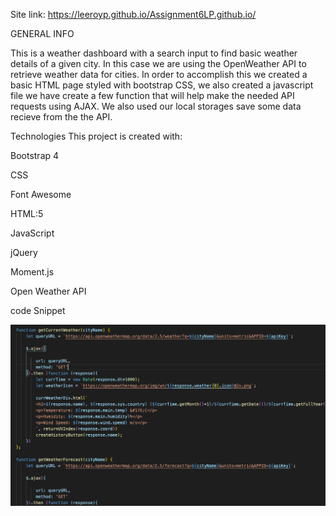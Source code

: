 Site link:
https://leeroyp.github.io/Assignment6LP.github.io/

GENERAL INFO

This is a weather dashboard with a search input to find basic weather details of a given city. In this case we are using the OpenWeather API to retrieve weather data for cities. 
In order to accomplish this we created a basic HTML page styled with bootstrap CSS, we also created a javascript file  we have create a few function that will help make the needed API requests using AJAX. We also used our local storages save some data recieve from the the API. 

Technologies
This project is created with:

Bootstrap 4

CSS

Font Awesome

HTML:5

JavaScript

jQuery

Moment.js

Open Weather API

code Snippet

![](Images/codeSnip.png)


